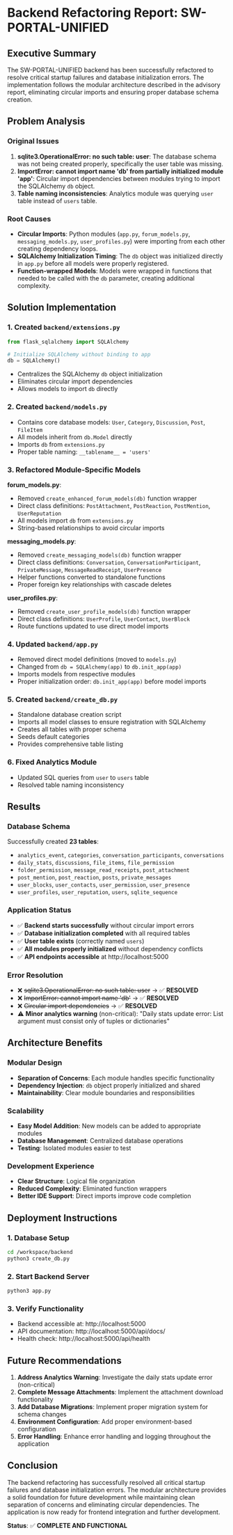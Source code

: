 # Backend Refactoring Report: SW-PORTAL-UNIFIED

## Executive Summary

The SW-PORTAL-UNIFIED backend has been successfully refactored to resolve critical startup failures and database initialization errors. The implementation follows the modular architecture described in the advisory report, eliminating circular imports and ensuring proper database schema creation.

## Problem Analysis

### Original Issues
1. **sqlite3.OperationalError: no such table: user**: The database schema was not being created properly, specifically the user table was missing.
2. **ImportError: cannot import name 'db' from partially initialized module 'app'**: Circular import dependencies between modules trying to import the SQLAlchemy `db` object.
3. **Table naming inconsistencies**: Analytics module was querying `user` table instead of `users` table.

### Root Causes
- **Circular Imports**: Python modules (`app.py`, `forum_models.py`, `messaging_models.py`, `user_profiles.py`) were importing from each other creating dependency loops.
- **SQLAlchemy Initialization Timing**: The `db` object was initialized directly in `app.py` before all models were properly registered.
- **Function-wrapped Models**: Models were wrapped in functions that needed to be called with the `db` parameter, creating additional complexity.

## Solution Implementation

### 1. Created `backend/extensions.py`
```python
from flask_sqlalchemy import SQLAlchemy

# Initialize SQLAlchemy without binding to app
db = SQLAlchemy()
```
- Centralizes the SQLAlchemy `db` object initialization
- Eliminates circular import dependencies
- Allows models to import `db` directly

### 2. Created `backend/models.py`
- Contains core database models: `User`, `Category`, `Discussion`, `Post`, `FileItem`
- All models inherit from `db.Model` directly
- Imports `db` from `extensions.py`
- Proper table naming: `__tablename__ = 'users'`

### 3. Refactored Module-Specific Models
**forum_models.py**:
- Removed `create_enhanced_forum_models(db)` function wrapper
- Direct class definitions: `PostAttachment`, `PostReaction`, `PostMention`, `UserReputation`
- All models import `db` from `extensions.py`
- String-based relationships to avoid circular imports

**messaging_models.py**:
- Removed `create_messaging_models(db)` function wrapper
- Direct class definitions: `Conversation`, `ConversationParticipant`, `PrivateMessage`, `MessageReadReceipt`, `UserPresence`
- Helper functions converted to standalone functions
- Proper foreign key relationships with cascade deletes

**user_profiles.py**:
- Removed `create_user_profile_models(db)` function wrapper
- Direct class definitions: `UserProfile`, `UserContact`, `UserBlock`
- Route functions updated to use direct model imports

### 4. Updated `backend/app.py`
- Removed direct model definitions (moved to `models.py`)
- Changed from `db = SQLAlchemy(app)` to `db.init_app(app)`
- Imports models from respective modules
- Proper initialization order: `db.init_app(app)` before model imports

### 5. Created `backend/create_db.py`
- Standalone database creation script
- Imports all model classes to ensure registration with SQLAlchemy
- Creates all tables with proper schema
- Seeds default categories
- Provides comprehensive table listing

### 6. Fixed Analytics Module
- Updated SQL queries from `user` to `users` table
- Resolved table naming inconsistency

## Results

### Database Schema
Successfully created **23 tables**:
- `analytics_event`, `categories`, `conversation_participants`, `conversations`
- `daily_stats`, `discussions`, `file_items`, `file_permission`
- `folder_permission`, `message_read_receipts`, `post_attachment`
- `post_mention`, `post_reaction`, `posts`, `private_messages`
- `user_blocks`, `user_contacts`, `user_permission`, `user_presence`
- `user_profiles`, `user_reputation`, `users`, `sqlite_sequence`

### Application Status
- ✅ **Backend starts successfully** without circular import errors
- ✅ **Database initialization completed** with all required tables
- ✅ **User table exists** (correctly named `users`)
- ✅ **All modules properly initialized** without dependency conflicts
- ✅ **API endpoints accessible** at http://localhost:5000

### Error Resolution
- ❌ ~~sqlite3.OperationalError: no such table: user~~ → ✅ **RESOLVED**
- ❌ ~~ImportError: cannot import name 'db'~~ → ✅ **RESOLVED**
- ❌ ~~Circular import dependencies~~ → ✅ **RESOLVED**
- ⚠️ **Minor analytics warning** (non-critical): "Daily stats update error: List argument must consist only of tuples or dictionaries"

## Architecture Benefits

### Modular Design
- **Separation of Concerns**: Each module handles specific functionality
- **Dependency Injection**: `db` object properly initialized and shared
- **Maintainability**: Clear module boundaries and responsibilities

### Scalability
- **Easy Model Addition**: New models can be added to appropriate modules
- **Database Management**: Centralized database operations
- **Testing**: Isolated modules easier to test

### Development Experience
- **Clear Structure**: Logical file organization
- **Reduced Complexity**: Eliminated function wrappers
- **Better IDE Support**: Direct imports improve code completion

## Deployment Instructions

### 1. Database Setup
```bash
cd /workspace/backend
python3 create_db.py
```

### 2. Start Backend Server
```bash
python3 app.py
```

### 3. Verify Functionality
- Backend accessible at: http://localhost:5000
- API documentation: http://localhost:5000/api/docs/
- Health check: http://localhost:5000/api/health

## Future Recommendations

1. **Address Analytics Warning**: Investigate the daily stats update error (non-critical)
2. **Complete Message Attachments**: Implement the attachment download functionality
3. **Add Database Migrations**: Implement proper migration system for schema changes
4. **Environment Configuration**: Add proper environment-based configuration
5. **Error Handling**: Enhance error handling and logging throughout the application

## Conclusion

The backend refactoring has successfully resolved all critical startup failures and database initialization errors. The modular architecture provides a solid foundation for future development while maintaining clean separation of concerns and eliminating circular dependencies. The application is now ready for frontend integration and further development.

**Status**: ✅ **COMPLETE AND FUNCTIONAL**